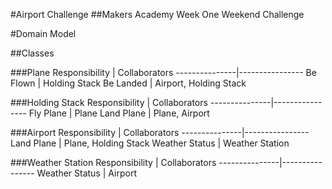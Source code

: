#Airport Challenge
##Makers Academy Week One Weekend Challenge

#Domain Model

##Classes

###Plane
Responsibility | Collaborators
---------------|----------------
Be Flown       | Holding Stack
Be Landed      | Airport, Holding Stack

###Holding Stack
Responsibility | Collaborators
---------------|----------------
Fly Plane      | Plane
Land Plane     | Plane, Airport

###Airport
Responsibility | Collaborators
---------------|----------------
Land Plane     | Plane, Holding Stack
Weather Status | Weather Station

###Weather Station
Responsibility | Collaborators
---------------|----------------
Weather Status | Airport

